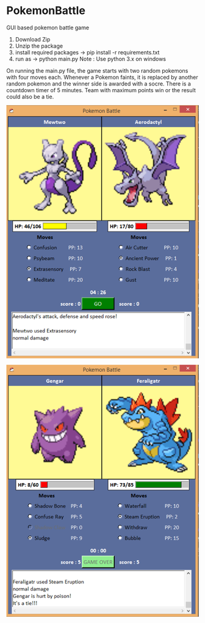 # PokemonBattle
GUI based pokemon battle game

1) Download Zip
2) Unzip the package
3) install required packages -> pip install -r requirements.txt
4) run as -> python main.py
Note : Use python 3.x on windows

On running the main.py file, the game starts with two random pokemons with four moves each.
Whenever a Pokemon faints, it is replaced by another random pokemon and the winner side is awarded with a socre.
There is a countdown timer of 5 minutes. Team with maximum points win or the result could also be a tie.


![Battle Scene 1](https://github.com/arkag70/PokemonBattle/blob/master/poke_png/Screenshot%20(526).png)


![Battle Scene 2](https://github.com/arkag70/PokemonBattle/blob/master/poke_png/Screenshot%20(527).png)

